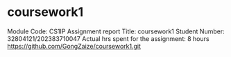 # coursework1
Module Code: CS1IP
Assignment report Title: coursework1
Student Number: 32804121/202383710047
Actual hrs spent for the assignment: 8 hours
https://github.com/GongZaize/coursework1.git
